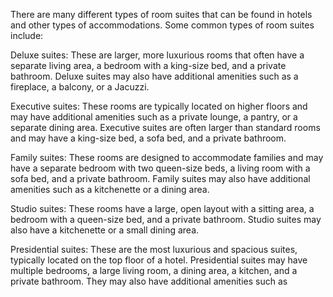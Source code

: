 There are many different types of room suites that can be found in hotels and other types of accommodations. Some common types of room suites include:

Deluxe suites: These are larger, more luxurious rooms that often have a separate living area, a bedroom with a king-size bed, and a private bathroom. Deluxe suites may also have additional amenities such as a fireplace, a balcony, or a Jacuzzi.

Executive suites: These rooms are typically located on higher floors and may have additional amenities such as a private lounge, a pantry, or a separate dining area. Executive suites are often larger than standard rooms and may have a king-size bed, a sofa bed, and a private bathroom.

Family suites: These rooms are designed to accommodate families and may have a separate bedroom with two queen-size beds, a living room with a sofa bed, and a private bathroom. Family suites may also have additional amenities such as a kitchenette or a dining area.

Studio suites: These rooms have a large, open layout with a sitting area, a bedroom with a queen-size bed, and a private bathroom. Studio suites may also have a kitchenette or a small dining area.

Presidential suites: These are the most luxurious and spacious suites, typically located on the top floor of a hotel. Presidential suites may have multiple bedrooms, a large living room, a dining area, a kitchen, and a private bathroom. They may also have additional amenities such as



